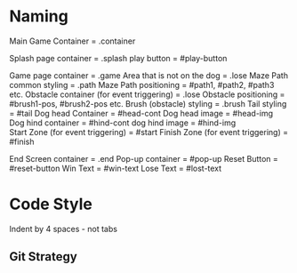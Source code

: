 # Naming 

Main Game Container =       .container

Splash page container =     .splash
play button =               #play-button

Game page container =       .game
Area that is not on the dog = .lose
Maze Path common styling = 	.path
Maze Path positioning	=	#path1, #path2, #path3 etc.
Obstacle container (for event triggering)	= .lose
Obstacle positioning =       #brush1-pos, #brush2-pos etc.
Brush (obstacle) styling 	= .brush
Tail styling =				#tail
Dog head Container =		#head-cont
Dog head image	=			#head-img
Dog hind container	= 		#hind-cont
dog hind image	=			#hind-img	
Start Zone (for event triggering) =	#start
Finish Zone (for event triggering)	= #finish

End Screen container		=  .end
Pop-up container			=  #pop-up
Reset Button				=  #reset-button
Win Text					= #win-text
Lose Text					= #lost-text

# Code Style

Indent by 4 spaces - not tabs

## Git Strategy



